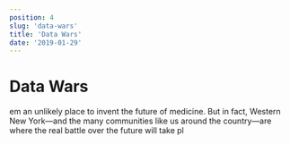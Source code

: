 ```yaml
---
position: 4
slug: 'data-wars'
title: 'Data Wars'
date: '2019-01-29'
---
```


# Data Wars

em an unlikely place to invent the future of medicine. But in fact, Western New York—and the many communities like us around the country—are where the real battle over the future will take pl
